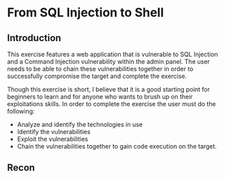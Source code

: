 # From SQL Injection to Shell

## Introduction
This exercise features a web application that is vulnerable to SQL Injection and a Command Injection vulnerability within the admin panel.
The user needs to be able to chain these vulnerabilities together in order to successfully compromise the target and complete the exercise.

Though this exercise is short, I believe that it is a good starting point for beginners to learn and for anyone who wants to brush up on their exploitations skills. In order to complete the exercise the user must do the following:
- Analyze and identify the technologies in use
- Identify the vulnerabilities
- Exploit the vulnerabilities
- Chain the vulnerabilities together to gain code execution on the target.

## Recon
